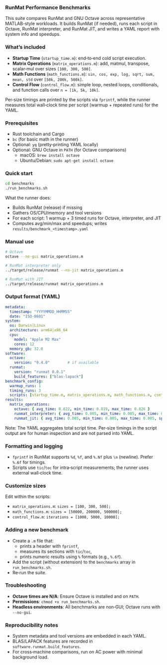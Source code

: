 ### RunMat Performance Benchmarks

This suite compares RunMat and GNU Octave across representative MATLAB-style workloads. It builds RunMat (if needed), runs each script in Octave, RunMat interpreter, and RunMat JIT, and writes a YAML report with system info and speedups.

### What’s included

- **Startup Time** (`startup_time.m`): end‑to‑end cold script execution.
- **Matrix Operations** (`matrix_operations.m`): add, matmul, transpose, scalar‑mul over sizes `[100, 300, 500]`.
- **Math Functions** (`math_functions.m`): `sin, cos, exp, log, sqrt, sum, mean, std` over `[50k, 200k, 500k]`.
- **Control Flow** (`control_flow.m`): simple loop, nested loops, conditionals, and function calls over `n = [1k, 5k, 10k]`.

Per‑size timings are printed by the scripts via `fprintf`, while the runner measures total wall‑clock time per script (warmup + repeated runs) for the YAML.

### Prerequisites

- Rust toolchain and Cargo
- `bc` (for basic math in the runner)
- Optional: `yq` (pretty‑printing YAML locally)
- Optional: GNU Octave in `PATH` (for Octave comparisons)
  - macOS: `brew install octave`
  - Ubuntu/Debian: `sudo apt-get install octave`

### Quick start

```bash
cd benchmarks
./run_benchmarks.sh
```

What the runner does:
- Builds RunMat (release) if missing
- Gathers OS/CPU/memory and tool versions
- For each script: 1 warmup + 3 timed runs for Octave, interpreter, and JIT
- Computes avg/min/max and speedups; writes `results/benchmark_<timestamp>.yaml`

### Manual use

```bash
# Octave
octave --no-gui matrix_operations.m

# RunMat interpreter only
../target/release/runmat --no-jit matrix_operations.m

# RunMat with JIT
../target/release/runmat matrix_operations.m
```

### Output format (YAML)

```yaml
metadata:
  timestamp: "YYYYMMDD_HHMMSS"
  date: "ISO-8601"
system:
  os: Darwin|Linux
  architecture: arm64|x86_64
  cpu:
    model: "Apple M2 Max"
    cores: 12
  memory_gb: 32.0
software:
  octave:
    version: "9.4.0"        # if available
  runmat:
    version: "runmat 0.0.1"
    build_features: ["blas-lapack"]
benchmark_config:
  warmup_runs: 1
  timing_runs: 3
  scripts: [startup_time.m, matrix_operations.m, math_functions.m, control_flow.m]
results:
  matrix_operations:
    octave: { avg_time: 0.822, min_time: 0.819, max_time: 0.826 }
    runmat_interpreter: { avg_time: 0.005, min_time: 0.005, max_time: 0.005, speedup_vs_octave: "164.40x" }
    runmat_jit: { avg_time: 0.005, min_time: 0.005, max_time: 0.005, speedup_vs_octave: "164.40x", speedup_vs_interpreter: "1.00x" }
```

Note: The YAML aggregates total script time. Per‑size timings in the script output are for human inspection and are not parsed into YAML.

### Formatting and logging

- `fprintf` in RunMat supports `%d`, `%f`, and `%.Nf` plus `\n` (newline). Prefer `%.6f` for timings.
- Scripts use `tic`/`toc` for intra‑script measurements; the runner uses external wall‑clock time.

### Customize sizes

Edit within the scripts:
- `matrix_operations.m`: `sizes = [100, 300, 500];`
- `math_functions.m`: `sizes = [50000, 200000, 500000];`
- `control_flow.m`: `iterations = [1000, 5000, 10000];`

### Adding a new benchmark

- Create a `.m` file that:
  - prints a header with `fprintf`,
  - measures its sections with `tic`/`toc`,
  - prints numeric results using `%` formats (e.g., `%.6f`).
- Add the script (without extension) to the `benchmarks` array in `run_benchmarks.sh`.
- Re‑run the suite.

### Troubleshooting

- **Octave times are N/A**: Ensure Octave is installed and on `PATH`.
- **Permissions**: `chmod +x run_benchmarks.sh`.
- **Headless environments**: All benchmarks are non‑GUI; Octave runs with `--no-gui`.

### Reproducibility notes

- System metadata and tool versions are embedded in each YAML.
- BLAS/LAPACK features are recorded in `software.runmat.build_features`.
- For cross‑machine comparisons, run on AC power with minimal background load.